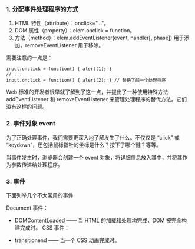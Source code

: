 ### 1. 分配事件处理程序的方式
1. HTML 特性（attribute）：onclick="..."。
2. DOM 属性（property）：elem.onclick = function。
3. 方法（method）：elem.addEventListener(event, handler[, phase]) 用于添加，removeEventListener 用于移除。

需要注意的一点是：
```
input.onclick = function() { alert(1); }
// ...
input.onclick = function() { alert(2); } // 替换了前一个处理程序
```
Web 标准的开发者很早就了解到了这一点，并提出了一种使用特殊方法 addEventListener 和 removeEventListener 来管理处理程序的替代方法。它们没有这样的问题。

### 2. 事件对象 event
为了正确处理事件，我们需要更深入地了解发生了什么。不仅仅是 “click” 或 “keydown”，还包括鼠标指针的坐标是什么？按下了哪个键？等等。

当事件发生时，浏览器会创建一个 event 对象，将详细信息放入其中，并将其作为参数传递给处理程序。

### 3. 事件
下面列举几个不太常用的事件

Document 事件：

- DOMContentLoaded —— 当 HTML 的加载和处理均完成，DOM 被完全构建完成时。
CSS 事件：

- transitionend —— 当一个 CSS 动画完成时。